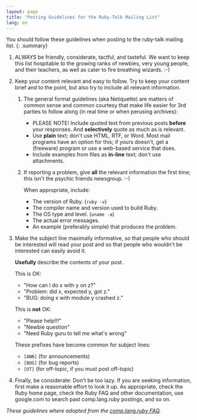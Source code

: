 ```yaml
---
layout: page
title: "Posting Guidelines for the Ruby-Talk Mailing List"
lang: en
---
```


You should follow these guidelines when posting to the ruby-talk mailing list.
{: .summary}


1. ALWAYS be friendly, considerate, tactful, and tasteful. We want to
   keep this list hospitable to the growing ranks of newbies, very
   young people, and their teachers, as well as cater to fire breathing
   wizards. :-)

2. Keep your content relevant and easy to follow. Try to keep your
   content brief and to the point, but also try to include all relevant
   information.

   1. The general format guidelines (aka Netiquette) are
      matters of common sense and common courtesy that make life
      easier for 3rd parties to follow along (in real time or when
      perusing archives):

      * PLEASE NOTE! Include quoted text from previous posts
        **before** your responses. And **selectively** quote as much
        as is relevant.
      * Use **plain** text; don't use HTML, RTF, or Word.
        Most mail programs have an option for this; if yours
        doesn't, get a (freeware) program or use a web-based
        service that does.
      * Include examples from files as **in-line** text; don't use
        attachments.

   2. If reporting a problem, give **all** the relevant information
      the first time; this isn't the psychic friends newsgroup. :-)

      When appropriate, include:

      * The version of Ruby. (`ruby -v`)
      * The compiler name and version used to build Ruby.
      * The OS type and level. (`uname -a`)
      * The actual error messages.
      * An example (preferably simple) that produces the problem.

3. Make the subject line maximally informative, so that people who
   should be interested will read your post and so that people who
   wouldn't be interested can easily avoid it.

   **Usefully** describe the contents of your post.

   This is OK:

   * "How can I do x with y on z?"
   * "Problem: did x, expected y, got z."
   * "BUG: doing x with module y crashed z."

   This is **not** OK:

   * "Please help!!!"
   * "Newbie question"
   * "Need Ruby guru to tell me what's wrong"

   These prefixes have become common for subject lines:

   * `[ANN]` (for announcements)
   * `[BUG]` (for bug reports)
   * `[OT]`  (for off-topic, if you must post off-topic)

4. Finally, be considerate: Don't be too lazy. If you are seeking
   information, first make a reasonable effort to look it up. As
   appropriate, check the Ruby home page, check the Ruby FAQ and other
   documentation, use google.com to search past comp.lang.ruby
   postings, and so on.


_These guidelines where adopted from the [comp.lang.ruby FAQ][clrFAQ]._



[clrFAQ]: http://rubyhacker.com/clrFAQ.html
